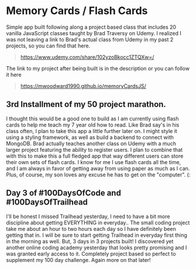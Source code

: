 # Memory Cards / Flash Cards
Simple app built following along a project based class that includes 20 vanilla JavaScript classes taught by Brad Traversy on Udemy.
I realized I was not leaving a link to Brad's actual class from Udemy in my past 2 projects, so you can find that here. 

> https://www.udemy.com/share/102yzoBkocc1ZTQXw=/

The link to my project after being built is in the description or you can follow it here

> https://mwoodward1990.github.io/memoryCardsJS/

## 3rd Installment of my 50 project marathon.
I thought this would be a good one to build as I am currently using flash cards to help me teach my 7 year old how to read. Like Brad say's in his class often, I plan to take this app a little further later on. I might style it using a styling framework, as well as build a backend to connect with MongoDB. Brad actually teaches another class on Udemy with a much larger project featuring the ability to register users. I plan to combine that with this to make this a full fledged app that way different users can store their own sets of flash cards. I know for me I use flash cards all the time, and I am always in favor of getting away from using paper as much as I can. Plus, of course, my son loves any excuse he has to get on the "computer". (:

## Day 3 of #100DaysOfCode and #100DaysOfTrailhead
I'll be honest I missed Trailhead yesterday, I need to have a bit more discipline about getting EVERYTHING in everyday.. The small coding project take me about an hour to two hours each day so I have definitely been getting that in. I will be sure to start getting Trailhead in everyday first thing in the morning as well. But, 3 days in 3 projects built! I discovered yet another online coding academy yesterday that looks pretty promising and I was granted early access to it. Completely project based so perfect to supplement my 100 day challenge. Again more on that later!
